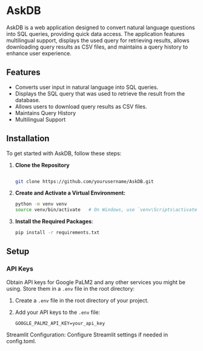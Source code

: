 # AskDB
AskDB is a web application designed to convert natural language questions into SQL queries, providing quick data access. The application features multilingual support, displays the used query for retrieving results, allows downloading query results as CSV files, and maintains a query history to enhance user experience.

## Features
- Converts user input in natural language into SQL queries.
- Displays the SQL query that was used to retrieve the result from the database.
- Allows users to download query results as CSV files.
- Maintains Query History
- Multilingual Support

## Installation

To get started with AskDB, follow these steps:

1. **Clone the Repository**
   
   ```bash
   
   git clone https://github.com/yourusername/AskDB.git

2. **Create and Activate a Virtual Environment:**
    ```bash
    python -m venv venv
    source venv/bin/activate   # On Windows, use `venv\Scripts\activate`
    
3. **Install the Required Packages**:
   
    ```bash
    pip install -r requirements.txt

## Setup

### API Keys

Obtain API keys for Google PaLM2 and any other services you might be using. Store them in a `.env` file in the root directory:

1. Create a `.env` file in the root directory of your project.
2. Add your API keys to the `.env` file:

   ```env
   GOOGLE_PALM2_API_KEY=your_api_key

Streamlit Configuration: Configure Streamlit settings if needed in config.toml.
